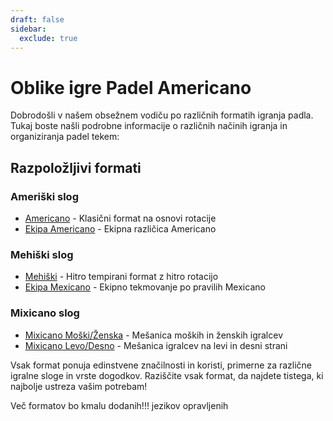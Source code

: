 ```yaml
---
draft: false
sidebar:
  exclude: true
---
```


# Oblike igre Padel Americano

Dobrodošli v našem obsežnem vodiču po različnih formatih igranja padla. Tukaj boste našli podrobne informacije o različnih načinih igranja in organiziranja padel tekem:

## Razpoložljivi formati

### Ameriški slog
- [Americano](/sl/americano) - Klasični format na osnovi rotacije
- [Ekipa Americano](/sl/team-americano) - Ekipna različica Americano

### Mehiški slog
- [Mehiški](/sl/mexicano) - Hitro tempirani format z hitro rotacijo
- [Ekipa Mexicano](/sl/team-mexicano) - Ekipno tekmovanje po pravilih Mexicano

### Mixicano slog
- [Mixicano Moški/Ženska](/sl/mixicano) - Mešanica moških in ženskih igralcev
- [Mixicano Levo/Desno](/sl/mixicano) - Mešanica igralcev na levi in desni strani

Vsak format ponuja edinstvene značilnosti in koristi, primerne za različne igralne sloge in vrste dogodkov. Raziščite vsak format, da najdete tistega, ki najbolje ustreza vašim potrebam!

Več formatov bo kmalu dodanih!!! jezikov opravljenih